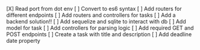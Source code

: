 [X] Read port from dot env
[ ] Convert to es6 syntax
[ ] Add routers for different endpoints
    [ ] Add routers and controllers for tasks
[ ] Add a backend solution!!
    [ ] Add sequelize and sqlite to interact with db
    [ ] Add model for task
[ ] Add controllers for parsing logic
[ ] Add required GET and POST endpoints
    [ ] Create a task with title and description
    [ ] Add deadline date property